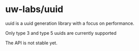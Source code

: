 uw-labs/uuid
============

uuid is a uuid generation library with a focus on performance.

Only type 3 and type 5 uuids are currently supported

The API is not stable yet.
